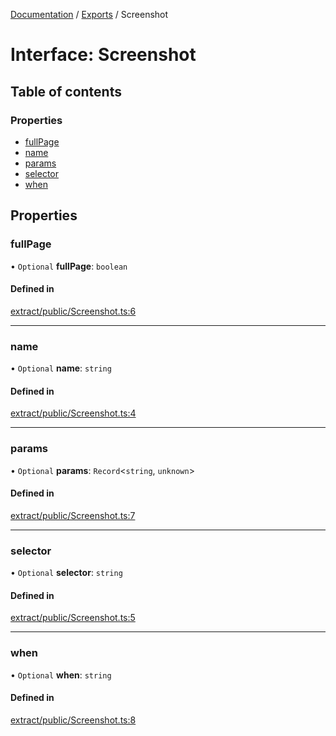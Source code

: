 [Documentation](../README.md) / [Exports](../modules.md) / Screenshot

# Interface: Screenshot

## Table of contents

### Properties

- [fullPage](Screenshot.md#fullpage)
- [name](Screenshot.md#name)
- [params](Screenshot.md#params)
- [selector](Screenshot.md#selector)
- [when](Screenshot.md#when)

## Properties

### fullPage

• `Optional` **fullPage**: `boolean`

#### Defined in

[extract/public/Screenshot.ts:6](https://github.com/dtempx/syphonx-core/blob/20fc1c8/extract/public/Screenshot.ts#L6)

___

### name

• `Optional` **name**: `string`

#### Defined in

[extract/public/Screenshot.ts:4](https://github.com/dtempx/syphonx-core/blob/20fc1c8/extract/public/Screenshot.ts#L4)

___

### params

• `Optional` **params**: `Record`<`string`, `unknown`\>

#### Defined in

[extract/public/Screenshot.ts:7](https://github.com/dtempx/syphonx-core/blob/20fc1c8/extract/public/Screenshot.ts#L7)

___

### selector

• `Optional` **selector**: `string`

#### Defined in

[extract/public/Screenshot.ts:5](https://github.com/dtempx/syphonx-core/blob/20fc1c8/extract/public/Screenshot.ts#L5)

___

### when

• `Optional` **when**: `string`

#### Defined in

[extract/public/Screenshot.ts:8](https://github.com/dtempx/syphonx-core/blob/20fc1c8/extract/public/Screenshot.ts#L8)
